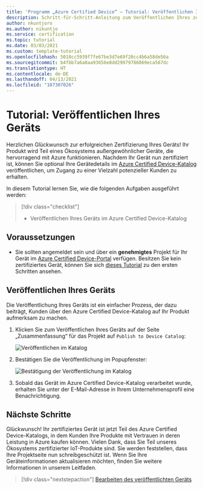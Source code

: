 ```yaml
---
title: 'Programm „Azure Certified Device“ – Tutorial: Veröffentlichen Ihres Geräts'
description: Schritt-für-Schritt-Anleitung zum Veröffentlichen Ihres zertifizierten Geräts im Azure Certified Device-Katalog-Katalog
author: nkuntjoro
ms.author: nikuntjo
ms.service: certification
ms.topic: tutorial
ms.date: 03/03/2021
ms.custom: template-tutorial
ms.openlocfilehash: 5018cc5939f7fe67be3d7e69f20cc4b6a58de56a
ms.sourcegitcommit: b4fbb7a6a0aa93656e8dd29979786069eca567dc
ms.translationtype: HT
ms.contentlocale: de-DE
ms.lasthandoff: 04/13/2021
ms.locfileid: "107307026"
---
```

# <a name="tutorial-publish-your-device"></a>Tutorial: Veröffentlichen Ihres Geräts

Herzlichen Glückwunsch zur erfolgreichen Zertifizierung Ihres Geräts! Ihr Produkt wird Teil eines Ökosystems außergewöhnlicher Geräte, die hervorragend mit Azure funktionieren. Nachdem Ihr Gerät nun zertifiziert ist, können Sie optional Ihre Gerätedetails im [Azure Certified Device-Katalog](https://devicecatalog.azure.com) veröffentlichen, um Zugang zu einer Vielzahl potenzieller Kunden zu erhalten.

In diesem Tutorial lernen Sie, wie die folgenden Aufgaben ausgeführt werden:

> [!div class="checklist"]
> * Veröffentlichen Ihres Geräts im Azure Certified Device-Katalog

## <a name="prerequisites"></a>Voraussetzungen

- Sie sollten angemeldet sein und über ein **genehmigtes** Projekt für Ihr Gerät im [Azure Certified Device-Portal](https://certify.azure.com) verfügen. Besitzen Sie kein zertifiziertes Gerät, können Sie sich [dieses Tutorial](tutorial-01-creating-your-project.md) zu den ersten Schritten ansehen.

## <a name="publishing-your-device"></a>Veröffentlichen Ihres Geräts

Die Veröffentlichung Ihres Geräts ist ein einfacher Prozess, der dazu beiträgt, Kunden über den Azure Certified Device-Katalog auf Ihr Produkt aufmerksam zu machen.

1. Klicken Sie zum Veröffentlichen Ihres Geräts auf der Seite „Zusammenfassung“ für das Projekt auf `Publish to Device Catalog`:

    ![Veröffentlichen im Katalog](./media/images/publish-to-catalog.png)

1. Bestätigen Sie die Veröffentlichung im Popupfenster:

    ![Bestätigung der Veröffentlichung im Katalog](./media/images/publish-to-catalog-confirm.png)

1. Sobald das Gerät im Azure Certified Device-Katalog verarbeitet wurde, erhalten Sie unter der E-Mail-Adresse in Ihrem Unternehmensprofil eine Benachrichtigung.

## <a name="next-steps"></a>Nächste Schritte

Glückwunsch! Ihr zertifiziertes Gerät ist jetzt Teil des Azure Certified Device-Katalogs, in dem Kunden Ihre Produkte mit Vertrauen in deren Leistung in Azure kaufen können. Vielen Dank, dass Sie Teil unseres Ökosystems zertifizierter IoT-Produkte sind. Sie werden feststellen, dass Ihre Projektseite nun schreibgeschützt ist. Wenn Sie Ihre Geräteinformationen aktualisieren möchten, finden Sie weitere Informationen in unserem Leitfaden.
> [!div class="nextstepaction"]
> [Bearbeiten des veröffentlichten Geräts](how-to-edit-published-device.md)

